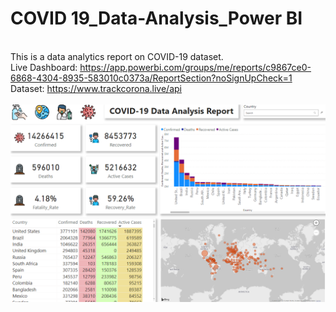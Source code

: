 # COVID 19_Data-Analysis_Power BI
<br>This is a data analytics report on COVID-19 dataset.
<br>Live Dashboard: https://app.powerbi.com/groups/me/reports/c9867ce0-6868-4304-8935-583010c0373a/ReportSection?noSignUpCheck=1
<br>Dataset: https://www.trackcorona.live/api
<br>
<br><img src="https://github.com/utkarshkant/COVID-19_Data-Analysis_Power-BI/blob/master/COVID19%20Report.png">
